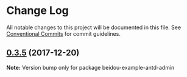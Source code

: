 # Change Log

All notable changes to this project will be documented in this file.
See [Conventional Commits](https://conventionalcommits.org) for commit guidelines.

<a name="0.3.5"></a>
## [0.3.5](https://github.com/alibaba/beidou/compare/v0.3.4...v0.3.5) (2017-12-20)




**Note:** Version bump only for package beidou-example-antd-admin

